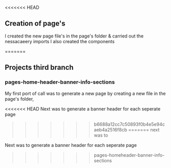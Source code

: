 <<<<<<< HEAD
## Creation of page's

I created the new page file's in the page's folder & carried out the nessacaeery imports
I also created the components

=======
## Projects third branch 
### pages-home-header-banner-info-sections

My first port of call was to generate a new page by creating a new file in the page's folder,

<<<<<<< HEAD
Next was to generate a banner header for each seperate page
>>>>>>> b6688a12cc7c50893f0b4e5e94caeb4a2516f8cb
=======
next was to

Next was to generate a banner header for each seperate page
>>>>>>> pages-homeheader-banner-info-sections
